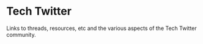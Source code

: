 # Tech Twitter

Links to threads, resources, etc and the various aspects of the Tech Twitter community.